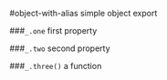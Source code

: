 <a name="module_object-with-alias"></a>
#object-with-alias
simple object export

  
<a name="module_object-with-alias.one"></a>
###`_.one`
first property

  
<a name="module_object-with-alias.two"></a>
###`_.two`
second property

  
<a name="module_object-with-alias.three"></a>
###`_.three()`
a function

